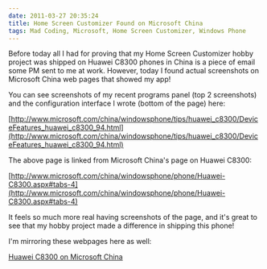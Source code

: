 ```yaml
---
date: 2011-03-27 20:35:24
title: Home Screen Customizer Found on Microsoft China
tags: Mad Coding, Microsoft, Home Screen Customizer, Windows Phone
---
```







Before today all I had for proving that my Home Screen Customizer hobby project was shipped on Huawei C8300 phones in China is a piece of email some PM sent to me at work. However, today I found actual screenshots on Microsoft China web pages that showed my app!

You can see screenshots of my recent programs panel (top 2 screenshots) and the configuration interface I wrote (bottom of the page) here:

[http://www.microsoft.com/china/windowsphone/tips/huawei_c8300/DeviceFeatures_huawei_c8300_94.html](http://www.microsoft.com/china/windowsphone/tips/huawei_c8300/DeviceFeatures_huawei_c8300_94.html)



The above page is linked from Microsoft China's page on Huawei C8300:

[http://www.microsoft.com/china/windowsphone/phone/Huawei-C8300.aspx#tabs-4](http://www.microsoft.com/china/windowsphone/phone/Huawei-C8300.aspx#tabs-4)



It feels so much more real having screenshots of the page, and it's great to see that my hobby project made a difference in shipping this phone!

I'm mirroring these webpages here as well:

[Huawei C8300 on Microsoft China](http://www.dannysu.com/wp-content/uploads/2011/03/HuaweiC8300.pdf)





